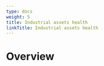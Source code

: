 ```yaml
---
type: docs
weight: 5
title: Industrial assets health
linkTitle: Industrial assets health
---
```


# Overview